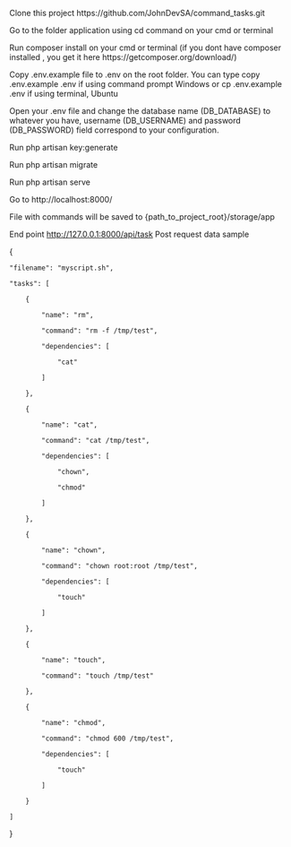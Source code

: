 <p>Clone this  project https://github.com/JohnDevSA/command_tasks.git</p>
<p>Go to the folder application using cd command on your cmd or terminal</p>
<p>Run composer install on your cmd or terminal (if you dont have composer installed , you get it here https://getcomposer.org/download/)</p>
<p>Copy .env.example file to .env on the root folder. You can type copy .env.example .env if using command prompt Windows or cp .env.example .env if using terminal, Ubuntu</p>
<p>Open your .env file and change the database name (DB_DATABASE) to whatever you have, username (DB_USERNAME) and password (DB_PASSWORD) field correspond to your configuration.</p>
<p>Run php artisan key:generate</p>
<p>Run php artisan migrate</p>
<p>Run php artisan serve</p>
<p>Go to http://localhost:8000/</p>

File with commands will be saved to {path_to_project_root}/storage/app

End point http://127.0.0.1:8000/api/task
Post request data sample

{

    "filename": "myscript.sh",

    "tasks": [

        {

            "name": "rm",

            "command": "rm -f /tmp/test",

            "dependencies": [

                "cat"

            ]

        },

        {

            "name": "cat",

            "command": "cat /tmp/test",

            "dependencies": [

                "chown",

                "chmod"

            ]

        },
        
        {

            "name": "chown",

            "command": "chown root:root /tmp/test",

            "dependencies": [

                "touch"

            ]

        },

        {

            "name": "touch",

            "command": "touch /tmp/test"

        },

        {

            "name": "chmod",

            "command": "chmod 600 /tmp/test",

            "dependencies": [

                "touch"

            ]

        }

    ]

}

